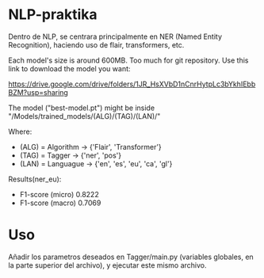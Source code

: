 # NLP-praktika
Dentro de NLP, se centrara principalmente en NER (Named Entity Recognition), haciendo uso de flair, transformers, etc.

Each model's size is around 600MB. Too much for git repository. Use this link to download the model you want:

https://drive.google.com/drive/folders/1JR_HsXVbD1nCnrHytpLc3bYkhIEbbBZM?usp=sharing

The model ("best-model.pt") might be inside "/Models/trained_models/(ALG)/(TAG)/(LAN)/"

Where:
- (ALG) = Algorithm -> {'Flair', 'Transformer'}
- (TAG) = Tagger -> {'ner', 'pos'}
- (LAN) = Languague -> {'en', 'es', 'eu', 'ca', 'gl'}

Results(ner_eu):
- F1-score (micro) 0.8222
- F1-score (macro) 0.7069

# Uso

Añadir los parametros deseados en Tagger/main.py (variables globales, en la parte superior del archivo), y ejecutar este mismo archivo.
